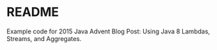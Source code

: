 # README #

Example code for 2015 Java Advent Blog Post: Using Java 8 Lambdas, Streams, and Aggregates.
